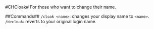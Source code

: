 #CHCloak#
For those who want to change their name.

##Commands##
`/cloak <name>`: changes your display name to `<name>`.  
`/decloak`: reverts to your original login name.
